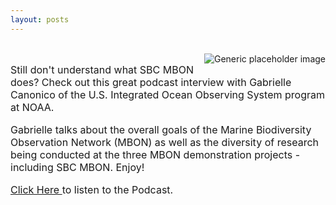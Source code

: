 ```yaml
---
layout: posts 
---
```

<div class="container-fluid" id="landing-content">
	<div class="col-lg-12">
	<br>
	<img class="featurette-image img-responsive center-block" src="{{site.url}}/img/news/SBCChannel.jpeg" alt="Generic placeholder image" style="float:right; PADDING-LEFT: 15px">
<font size="3px"><p>Still don't understand what SBC MBON does? Check out this great podcast interview with Gabrielle Canonico of the U.S. Integrated Ocean Observing System program at NOAA.</p>
<p>Gabrielle talks about the overall goals of the Marine Biodiversity Observation Network (MBON) as well as the diversity of research being conducted at the three MBON demonstration projects - including SBC MBON. Enjoy!</p>  

<p><a href="http://oceanservice.noaa.gov/podcast/jan17/nop01-mbon.html" target="_blank"> Click Here </a>to listen to the Podcast.</p>
</font>
</div>


